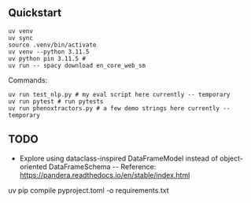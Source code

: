 
## Quickstart
```
uv venv
uv sync
source .venv/bin/activate
uv venv --python 3.11.5
uv python pin 3.11.5 #  
uv run -- spacy download en_core_web_sm   
```

Commands:
```
uv run test_nlp.py # my eval script here currently -- temporary
uv run pytest # run pytests
uv run phenoxtractors.py # a few demo strings here currently -- temporary
```


## TODO

- Explore using dataclass-inspired DataFrameModel instead of object-oriented DataFrameSchema
-- Reference: https://pandera.readthedocs.io/en/stable/index.html

uv pip compile pyproject.toml -o requirements.txt
